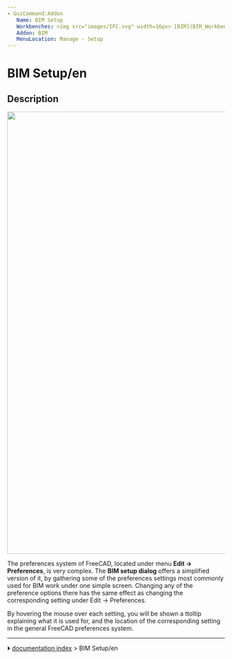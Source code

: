 ```yaml
---
- GuiCommand:Addon
   Name: BIM Setup
   Workbenches: <img src="images/IFC.svg" width=16px> [BIM](BIM_Workbench.md)
   Addon: BIM
   MenuLocation: Manage - Setup
---
```


# BIM Setup/en

## Description

<img alt="" src=images/BIM_setup_screenshot.png  style="width:1024px;">

The preferences system of FreeCAD, located under menu **Edit -\> Preferences**, is very complex. The **BIM setup dialog** offers a simplified version of it, by gathering some of the preferences settings most commonly used for BIM work under one simple screen. Changing any of the preference options there has the same effect as changing the corresponding setting under Edit -\> Preferences.

By hovering the mouse over each setting, you will be shown a ttoltip explaining what it is used for, and the location of the corresponding setting in the general FreeCAD preferences system.



---
⏵ [documentation index](../README.md) > BIM Setup/en
